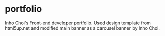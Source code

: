 # portfolio
Inho Choi's Front-end developer portfolio. Used design template from html5up.net and modified main banner as a carousel banner by Inho Choi.
